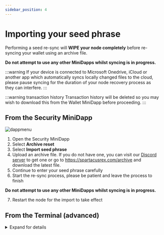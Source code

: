 ```yaml
---
sidebar_position: 4
---
```

# Importing your seed phrase

Performing a seed re-sync will **WIPE your node completely** before re-syncing your wallet using an archive file.

**Do not attempt to use any other MiniDapps whilst syncing is in progress.**

:::warning
If your device is connected to Microsoft Onedrive, iCloud or another app which automatically syncs locally changed files to the cloud, please pause syncing for the duration of your node recovery process as they can interfere.
:::

:::warning transaction history
Transaction history will be deleted so you may wish to download this from the Wallet MiniDapp before proceeding.
:::

## From the Security MiniDapp

![dappmenu](/img/app/security.png#width10)

1. Open the Security MiniDapp
2. Select **Archive reset**
3. Select **Import seed phrase**
4. Upload an archive file. If you do not have one, you can visit our [Discord server](https://discord.com/invite/minimaglobal) to get one or go to https://spartacusrex.com/archive and download the latest file.
5. Continue to enter your seed phrase carefully 
6. Start the re-sync process, please be patient and leave the process to finish

**Do not attempt to use any other MiniDapps whilst syncing is in progress.**

7. Restart the node for the import to take effect

## From the Terminal (advanced)

<details>
<summary> Expand for details </summary>

**This process requires you to type your 24 word seed phrase into an online device. Please ensure your device contains no malware before proceeding. This process should ONLY be used if you have no backup!** 

1. Set up a new clean node that you wish to restore to and login to Minima
2. Open the Terminal MiniDapp
3. Decide if you wish to resync using an archive file (recommended) or by connecting to a running archive node

**Using an archive file (recommended):**

Download an archive file and move it into your Minima data folder (the default location for exported files and backups). If you do not have one, you can visit our [Discord server](https://discord.com/invite/minimaglobal) or go to https://spartacusrex.com/archive and download the latest file, then run the following command entering your seed phrase and setting your key uses.

```
reset archivefile:archiveexport.gzip action:seedsync phrase:"TWENTY FOUR WORDS HERE" keyuses:
```

**Using an archive host:**

Alternatively, you can sync from a running archive node using its host ip:

```
archive action:resync phrase:"YOUR 24 WORD SEED PHRASE HERE" keyuses: host: 
```

***Parameters:***

- **host:** *Enter the ip:port of an archive node you wish to re-sync from e.g. 10.198.89.98:9001.*
- **keyuses: (optional)** *How many times at most did you use your keys for signing a transaction.. Every time you resync with seed phrase this needs to be higher as Minima Signatures are stateful. Defaults to 1000 - the max is 262144 for normal keys.*
- **keys: (optional)** *The number of public/private key pairs to generate. All nodes are created with 64 addresses so 64 is the default, if you used `newaddress`, you can specify more.*


4. Press Enter and **enable logs by checking the box in the top right corner**

**Do not attempt to use any other MiniDapps whilst syncing is in progress.**

5. The restore will take a few minutes to begin and could take over 1 hour to complete, please be patient
6. Once complete, the node will shut down
7. Restart Minima and login to access your restored node

</details>